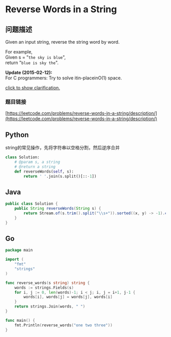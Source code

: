 # Reverse Words in a String

## 问题描述

Given an input string, reverse the string word by word.

For example,  
Given s = "`the sky is blue`",  
return "`blue is sky the`".

**Update \(2015-02-12\):**  
For C programmers: Try to solve itin-placeinO\(1\) space.

[click to show clarification.](https://leetcode.com/problems/reverse-words-in-a-string/description/#)

### 题目链接

[https://leetcode.com/problems/reverse-words-in-a-string/description/](https://leetcode.com/problems/reverse-words-in-a-string/description/)

## Python

string的常见操作，先将字符串以空格分割，然后逆序合并

```python
class Solution:
    # @param s, a string
    # @return a string
    def reverseWords(self, s):
        return ' '.join(s.split()[::-1])
```

## Java

```java
public class Solution {
    public String reverseWords(String s) {
        return Stream.of(s.trim().split("\\s+")).sorted((x, y) -> -1).collect(Collectors.joining(" "));
    }
}
```

## Go

```go
package main

import (
    "fmt"
    "strings"
)

func reverse_words(s string) string {
    words := strings.Fields(s)
    for i, j := 0, len(words)-1; i < j; i, j = i+1, j-1 {
        words[i], words[j] = words[j], words[i]
    }
    return strings.Join(words, " ")
}

func main() {
    fmt.Println(reverse_words("one two three"))
}
```

